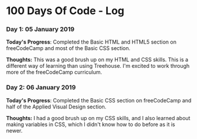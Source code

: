 # 100 Days Of Code - Log

### Day 1: 05 January 2019

**Today's Progress**: Completed the Basic HTML and HTML5 section on freeCodeCamp and most of the Basic CSS section.

**Thoughts:** This was a good brush up on my HTML and CSS skills. This is a different way of learning than using Treehouse. I'm excited to work through more of the freeCodeCamp curriculum. 

### Day 2: 06 January 2019

**Today's Progress**: Completed the Basic CSS section on freeCodeCamp and half of the Applied Visual Design section.

**Thoughts:** I had a good brush up on my CSS skills, and I also learned about making variables in CSS, which I didn't know how to do before as it is newer.
